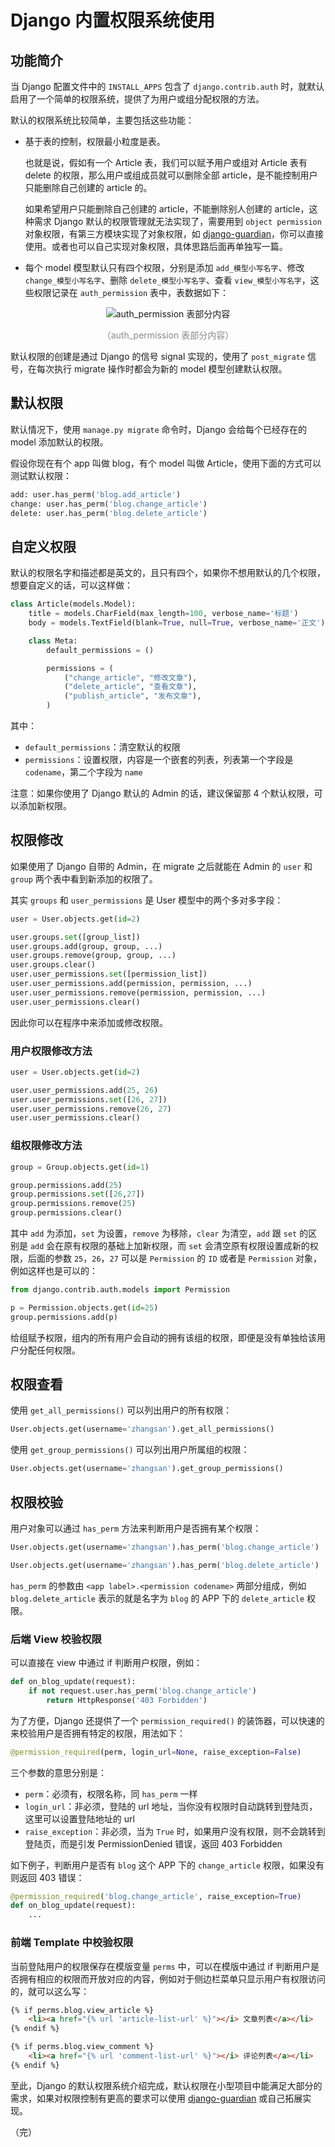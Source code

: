 # Django 内置权限系统使用

## 功能简介

当 Django 配置文件中的 `INSTALL_APPS` 包含了 `django.contrib.auth` 时，就默认启用了一个简单的权限系统，提供了为用户或组分配权限的方法。

默认的权限系统比较简单，主要包括这些功能：

* 基于表的控制，权限最小粒度是表。

  也就是说，假如有一个 Article 表，我们可以赋予用户或组对 Article 表有 delete 的权限，那么用户或组成员就可以删除全部 article，是不能控制用户只能删除自己创建的 article 的。

  如果希望用户只能删除自己创建的 article，不能删除别人创建的 article，这种需求 Django 默认的权限管理就无法实现了，需要用到 `object permission` 对象权限，有第三方模块实现了对象权限，如 [django-guardian](https://github.com/django-guardian/django-guardian)，你可以直接使用。或者也可以自己实现对象权限，具体思路后面再单独写一篇。

* 每个 model 模型默认只有四个权限，分别是添加 `add_模型小写名字`、修改 `change_模型小写名字`、删除 `delete_模型小写名字`、查看 `view_模型小写名字`，这些权限记录在 `auth_permission` 表中，表数据如下：

<div style="text-align: center;">
  <img src="./assets/auth_permission-table.png" alt="auth_permission 表部分内容">
  <p style="text-align: center; color: #888;">（auth_permission 表部分内容）</p>
</div>

默认权限的创建是通过 Django 的信号 signal 实现的，使用了 `post_migrate` 信号，在每次执行 migrate 操作时都会为新的 model 模型创建默认权限。

## 默认权限

默认情况下，使用 `manage.py migrate` 命令时，Django 会给每个已经存在的 model 添加默认的权限。

假设你现在有个 app 叫做 blog，有个 model 叫做 Article，使用下面的方式可以测试默认权限：

```python
add: user.has_perm('blog.add_article')
change: user.has_perm('blog.change_article')
delete: user.has_perm('blog.delete_article')
```

## 自定义权限

默认的权限名字和描述都是英文的，且只有四个，如果你不想用默认的几个权限，想要自定义的话，可以这样做：

```python
class Article(models.Model):
    title = models.CharField(max_length=100, verbose_name='标题')
    body = models.TextField(blank=True, null=True, verbose_name='正文')

    class Meta:
        default_permissions = ()

        permissions = (
            ("change_article", "修改文章"),
            ("delete_article", "查看文章"),
            ("publish_article", "发布文章"),
        )
```

其中：

* `default_permissions`：清空默认的权限
* `permissions`：设置权限，内容是一个嵌套的列表，列表第一个字段是 `codename`，第二个字段为 `name`

注意：如果你使用了 Django 默认的 Admin 的话，建议保留那 4 个默认权限，可以添加新权限。

## 权限修改

如果使用了 Django 自带的 Admin，在 migrate 之后就能在 Admin 的 `user` 和 `group` 两个表中看到新添加的权限了。

其实 `groups` 和 `user_permissions` 是 User 模型中的两个多对多字段：

```python
user = User.objects.get(id=2)

user.groups.set([group_list])
user.groups.add(group, group, ...)
user.groups.remove(group, group, ...)
user.groups.clear()
user.user_permissions.set([permission_list])
user.user_permissions.add(permission, permission, ...)
user.user_permissions.remove(permission, permission, ...)
user.user_permissions.clear()
```

因此你可以在程序中来添加或修改权限。

### 用户权限修改方法

```python
user = User.objects.get(id=2)

user.user_permissions.add(25, 26)
user.user_permissions.set([26, 27])
user.user_permissions.remove(26, 27)
user.user_permissions.clear()
```

### 组权限修改方法

```python
group = Group.objects.get(id=1)

group.permissions.add(25)
group.permissions.set([26,27])
group.permissions.remove(25)
group.permissions.clear()
```

其中 `add` 为添加，`set` 为设置，`remove` 为移除，`clear` 为清空，`add` 跟 `set` 的区别是 `add` 会在原有权限的基础上加新权限，而 `set` 会清空原有权限设置成新的权限，后面的参数 `25`，`26`，`27` 可以是 `Permission` 的 `ID` 或者是 `Permission` 对象，例如这样也是可以的：

```python
from django.contrib.auth.models import Permission

p = Permission.objects.get(id=25)
group.permissions.add(p)
```

给组赋予权限，组内的所有用户会自动的拥有该组的权限，即便是没有单独给该用户分配任何权限。

## 权限查看

使用 `get_all_permissions()` 可以列出用户的所有权限：

```python
User.objects.get(username='zhangsan').get_all_permissions()
```

使用 `get_group_permissions()` 可以列出用户所属组的权限：

```python
User.objects.get(username='zhangsan').get_group_permissions()
```

## 权限校验

用户对象可以通过 `has_perm` 方法来判断用户是否拥有某个权限：

```python
User.objects.get(username='zhangsan').has_perm('blog.change_article')

User.objects.get(username='zhangsan').has_perm('blog.delete_article')
```

`has_perm` 的参数由 `<app label>.<permission codename>` 两部分组成，例如 `blog.delete_article` 表示的就是名字为 `blog` 的 APP 下的 `delete_article` 权限。

### 后端 View 校验权限

可以直接在 view 中通过 if 判断用户权限，例如：

```python
def on_blog_update(request):
    if not request.user.has_perm('blog.change_article')
        return HttpResponse('403 Forbidden')
```

为了方便，Django 还提供了一个 `permission_required()` 的装饰器，可以快速的来校验用户是否拥有特定的权限，用法如下：

```python
@permission_required(perm, login_url=None, raise_exception=False)
```

三个参数的意思分别是：

* `perm`：必须有，权限名称，同 `has_perm` 一样
* `login_url`：非必须，登陆的 url 地址，当你没有权限时自动跳转到登陆页，这里可以设置登陆地址的 url
* `raise_exception`：非必须，当为 `True` 时，如果用户没有权限，则不会跳转到登陆页，而是引发 PermissionDenied 错误，返回 403 Forbidden

如下例子，判断用户是否有 `blog` 这个 APP 下的 `change_article` 权限，如果没有则返回 403 错误：

```python
@permission_required('blog.change_article', raise_exception=True)
def on_blog_update(request):
    ...
```

### 前端 Template 中校验权限

当前登陆用户的权限保存在模版变量 `perms` 中，可以在模版中通过 if 判断用户是否拥有相应的权限而开放对应的内容，例如对于侧边栏菜单只显示用户有权限访问的，就可以这么写：

```html
{% if perms.blog.view_article %}
    <li><a href="{% url 'article-list-url' %}"></i> 文章列表</a></li>
{% endif %}

{% if perms.blog.view_comment %}
    <li><a href="{% url 'comment-list-url' %}"></i> 评论列表</a></li>
{% endif %}
```

至此，Django 的默认权限系统介绍完成，默认权限在小型项目中能满足大部分的需求，如果对权限控制有更高的要求可以使用 [django-guardian](https://github.com/django-guardian/django-guardian) 或自己拓展实现。

（完）
